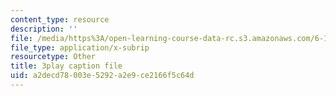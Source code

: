 ```yaml
---
content_type: resource
description: ''
file: /media/https%3A/open-learning-course-data-rc.s3.amazonaws.com/6-172-performance-engineering-of-software-systems-fall-2018/a2decd78003e5292a2e9ce2166f5c64d_IT_4fw6gfJw.vtt
file_type: application/x-subrip
resourcetype: Other
title: 3play caption file
uid: a2decd78-003e-5292-a2e9-ce2166f5c64d
---
```

